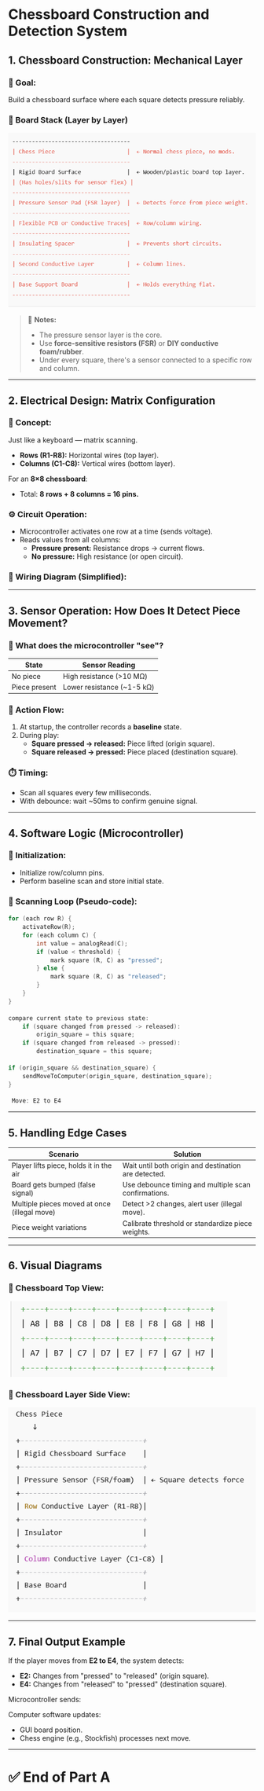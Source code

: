 # Chessboard Construction and Detection System

## 1. Chessboard Construction: Mechanical Layer

### 🎯 Goal:
Build a chessboard surface where each square detects pressure reliably.

### 🧩 Board Stack (Layer by Layer)

<img src="dig1a.png.png" alt="dig1">



> 📝 **Notes:**
> - The pressure sensor layer is the core.
> - Use **force-sensitive resistors (FSR)** or **DIY conductive foam/rubber**.
> - Under every square, there's a sensor connected to a specific row and column.

---

## 2. Electrical Design: Matrix Configuration

### 🧩 Concept:
Just like a keyboard — matrix scanning.

- **Rows (R1-R8):** Horizontal wires (top layer).
- **Columns (C1-C8):** Vertical wires (bottom layer).

For an **8×8 chessboard**:
- Total: **8 rows + 8 columns = 16 pins.**

### ⚙️ Circuit Operation:
- Microcontroller activates one row at a time (sends voltage).
- Reads values from all columns:
  - **Pressure present:** Resistance drops → current flows.
  - **No pressure:** High resistance (or open circuit).

### 🧩 Wiring Diagram (Simplified):




---

## 3. Sensor Operation: How Does It Detect Piece Movement?

### 🧐 What does the microcontroller "see"?

| State             | Sensor Reading            |
|------------------|---------------------------|
| No piece         | High resistance (>10 MΩ)  |
| Piece present    | Lower resistance (~1-5 kΩ)|

### 🧩 Action Flow:
1. At startup, the controller records a **baseline** state.
2. During play:
   - **Square pressed → released:** Piece lifted (origin square).
   - **Square released → pressed:** Piece placed (destination square).

### ⏱️ Timing:
- Scan all squares every few milliseconds.
- With debounce: wait ~50ms to confirm genuine signal.

---

## 4. Software Logic (Microcontroller)

### 🧩 Initialization:
- Initialize row/column pins.
- Perform baseline scan and store initial state.

### 🔄 Scanning Loop (Pseudo-code):

```c
for (each row R) {
    activateRow(R);
    for (each column C) {
        int value = analogRead(C);
        if (value < threshold) {
            mark square (R, C) as "pressed";
        } else {
            mark square (R, C) as "released";
        }
    }
}

compare current state to previous state:
    if (square changed from pressed -> released):
        origin_square = this square;
    if (square changed from released -> pressed):
        destination_square = this square;

if (origin_square && destination_square) {
    sendMoveToComputer(origin_square, destination_square);
}

 Move: E2 to E4 
```
----------------

## 5. Handling Edge Cases

| **Scenario**                                   | **Solution**                                     
|------------------------------------------------|--------------
| Player lifts piece, holds it in the air        | Wait until    both origin and destination are detected.        |
| Board gets bumped (false signal)               | Use debounce timing and multiple scan confirmations.          |
| Multiple pieces moved at once (illegal move)   | Detect >2 changes, alert user (illegal move).              |
| Piece weight variations                        | Calibrate threshold or standardize piece weights.          |

---

## 6. Visual Diagrams

### 🧩 Chessboard Top View:
<img src="dig2a.png.png">
<!-- dig2 -->

### 🧩 Chessboard Layer Side View:

<!-- dig3 -->
<img src="dig3a.png.png">

---

## 7. Final Output Example

If the player moves from **E2 to E4**, the system detects:

- **E2:** Changes from "pressed" to "released" (origin square).
- **E4:** Changes from "released" to "pressed" (destination square).

Microcontroller sends:


Computer software updates:
- GUI board position.
- Chess engine (e.g., Stockfish) processes next move.

---

# ✅ End of Part A
